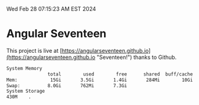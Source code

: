 Wed Feb 28 07:15:23 AM EST 2024

# Angular Seventeen


This project is live at [https://angularseventeen.github.io](https://angularseventeen.github.io "Seventeen!") thanks to Github.

```bash
System Memory
               total        used        free      shared  buff/cache   available
Mem:            15Gi       3.5Gi       1.4Gi       284Mi        10Gi        11Gi
Swap:          8.0Gi       762Mi       7.3Gi
System Storage
430M	.
```
